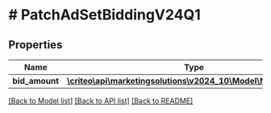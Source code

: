 # # PatchAdSetBiddingV24Q1

## Properties

Name | Type | Description | Notes
------------ | ------------- | ------------- | -------------
**bid_amount** | [**\criteo\api\marketingsolutions\v2024_10\Model\NillableDecimal**](NillableDecimal.md) |  | [optional]

[[Back to Model list]](../../README.md#models) [[Back to API list]](../../README.md#endpoints) [[Back to README]](../../README.md)
